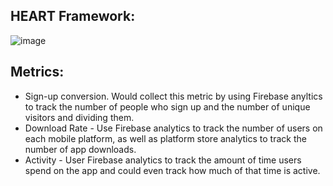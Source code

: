 ## HEART Framework:
![image](https://github.com/maxKrusz/BrainShare/assets/98424311/be2d29ef-42a5-409c-a4ba-b0b559f38746)



## Metrics:
* Sign-up conversion. Would collect this metric by using Firebase anyltics to track the number of people who sign up and the number of unique visitors and dividing them.
* Download Rate - Use Firebase analytics to track the number of users on each mobile platform, as well as platform store analytics to track the number of app downloads.
* Activity - User Firebase analytics to track the amount of time users spend on the app and could even track how much of that time is active.

